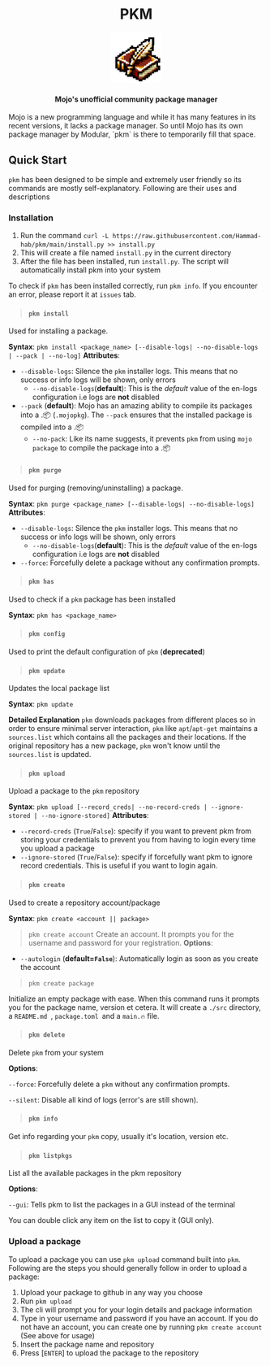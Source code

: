 <div align="center">
  <h1>PKM</h1>
  <img src="docs/icon.png" width="100px"/>
  <h4>Mojo's unofficial community package manager</h4>
  <p align="center">
</div>
Mojo is a new programming language and while it has many features in its recent versions, it lacks a package manager. So until Mojo has its own package manager by Modular, `pkm` is there to temporarily fill that space.

## Quick Start

`pkm` has been designed to be simple and extremely user friendly so its commands are mostly self-explanatory. Following are their uses and descriptions

### Installation

1) Run the command `curl -L https://raw.githubusercontent.com/Hammad-hab/pkm/main/install.py >> install.py`
2) This will create a file named `install.py` in the current directory
3) After the file has been installed, run `install.py`. The script will automatically install pkm into your system

To check if `pkm` has been installed correctly, run `pkm info`. If you encounter an error, please report it at `issues` tab.

> #### `pkm install`

Used for installing a package.

**Syntax**:
          `pkm install <package_name> [--disable-logs| --no-disable-logs | --pack | --no-log]`
**Attributes**:

* `--disable-logs`: Silence the `pkm` installer logs. This means that no success or info logs will be shown, only errors
  * `--no-disable-logs`(**default**): This is the *default* value of the en-logs configuration i.e logs are **not** disabled
* `--pack` (**default**): Mojo has an amazing ability to compile its packages into a
  .📦 (`.mojopkg`). The `--pack` ensures that the installed package is compiled into a .📦
  * `--no-pack`: Like its name suggests, it prevents `pkm` from
    using `mojo package` to compile the package into a .📦

> #### `pkm purge`

Used for purging (removing/uninstalling) a package.

**Syntax**:
        `pkm purge <package_name> [--disable-logs| --no-disable-logs]`
**Attributes**:

* `--disable-logs`: Silence the `pkm` installer logs. This means that no success or info logs will be shown, only errors
  * `--no-disable-logs`(**default**): This is the *default* value of the en-logs configuration i.e logs are **not** disabled
* `--force`: Forcefully delete a package without any confirmation prompts.

> #### `pkm has`

Used to check if a `pkm` package has been installed

**Syntax**:
        `pkm has <package_name>`

> #### `pkm config`

Used to print the default configuration of `pkm`
(**deprecated**)

> #### `pkm update`

Updates the local package list

**Syntax**:
          `pkm update`

**Detailed Explanation**
`pkm` downloads packages from different places so in order to ensure minimal server interaction, `pkm` like `apt`/`apt-get` maintains a `sources.list` which contains all the packages and their locations.
If the original repository has a new package, `pkm` won't know until the `sources.list` is updated.

> #### `pkm upload`

Upload a package to the `pkm` repository

**Syntax**:
         `pkm upload [--record_creds| --no-record-creds | --ignore-stored | --no-ignore-stored]`
**Attributes**:

* `--record-creds` (`True`/`False`): specify if you want to prevent pkm from storing your credentials to prevent you from  having to login every time you upload a package
* `--ignore-stored` (`True`/`False`): specify if forcefully want pkm to ignore record credentials. This is useful if you want
  to login again.

> #### `pkm create`

Used to create a repository account/package

**Syntax**:
          `pkm create <account || package>`

> `pkm create account`
> Create an account. It prompts you for the username and password for your registration.
> **Options**:

* `--autologin` (**default=`False`**): Automatically login as soon as you create the account

> `pkm create package`

Initialize an empty package with ease. When this command runs it prompts you for the package name, version et cetera.
It will create a `./src` directory, a `README.md `, `package.toml `and a `main.🔥` file.

> #### `pkm delete`

Delete `pkm` from your system

**Options**:

`--force`: Forcefully delete a `pkm` without any confirmation prompts.

`--silent`: Disable all kind of logs (error's are still shown).

> #### `pkm info`

Get info regarding your `pkm` copy, usually it's location, version etc.

> #### `pkm listpkgs`

List all the available packages in the pkm repository

**Options**:

`--gui`: Tells pkm to list the packages in a GUI instead of the terminal

You can double click any item on the list to copy it (GUI only).

### Upload a package

To upload a package you can use `pkm upload` command built into `pkm`. Following are the steps you should generally follow in order to upload a package:

1) Upload your package to github in any way you choose
2) Run `pkm upload`
3) The cli will prompt you for your login details and package information
4) Type in your username and password if you have an account. If you do not have an account, you can create one by running `pkm create account` (See above for usage)
5) Insert the package name and repository
6) Press [`ENTER`] to upload the package to the repository
